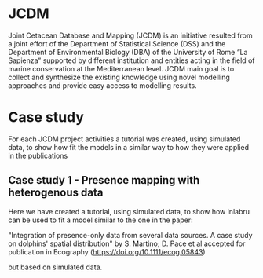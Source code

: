 # JCDM
Joint Cetacean Database and Mapping (JCDM) is an initiative resulted from a joint effort of the Department of Statistical Science (DSS) and the Department of Environmental Biology (DBA) of the University of Rome “La Sapienza” supported by different institution and entities acting in the field of marine conservation at the Mediterranean level. JCDM main goal is to collect and synthesize the existing knowledge using novel modelling approaches and provide easy access to modelling results.

# Case study

For each JCDM project activities a tutorial was created, using simulated data, to show how fit the models in a similar way to how they were applied in the publications

## Case study 1 - Presence mapping with heterogenous data

Here we have created a tutorial, using simulated data, to show how inlabru can be used to fit a model similar to the one in the paper:

"Integration of presence-only data from several data sources. A case study on dolphins' spatial distribution" by S. Martino; D. Pace et al accepted for publication in Ecography (https://doi.org/10.1111/ecog.05843)

but based on simulated data.


